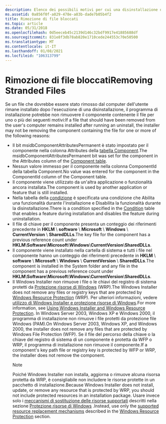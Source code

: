 ```yaml
---
description: Elenco dei possibili motivi per cui una disinstallazione di Windows Installer non è stata in grado di rimuovere tutti i file di un'applicazione.
ms.assetid: 0a856f0f-a829-478e-a83b-dade7b05b4f2
title: Rimozione di file bloccati
ms.topic: article
ms.date: 05/31/2018
ms.openlocfilehash: 0d5eeceb45c2139d146c32bdf9917e41885688df
ms.sourcegitcommit: 831e8f3db78ab820e1710cede244553c70e50500
ms.translationtype: MT
ms.contentlocale: it-IT
ms.lasthandoff: 01/08/2021
ms.locfileid: "106313799"
---
```

# <a name="removing-stranded-files"></a><span data-ttu-id="fbc48-103">Rimozione di file bloccati</span><span class="sxs-lookup"><span data-stu-id="fbc48-103">Removing Stranded Files</span></span>

<span data-ttu-id="fbc48-104">Se un file che dovrebbe essere stato rimosso dal computer dell'utente rimane installato dopo l'esecuzione di una disinstallazione, il programma di installazione potrebbe non rimuovere il componente contenente il file per uno o più dei seguenti motivi:</span><span class="sxs-lookup"><span data-stu-id="fbc48-104">If a file that should have been removed from the user's computer remains installed after running an uninstall, the installer may not be removing the component containing the file for one or more of the following reasons:</span></span>

-   <span data-ttu-id="fbc48-105">Il bit msidbComponentAttributesPermanent è stato impostato per il componente nella colonna Attributes della [tabella Component](component-table.md).</span><span class="sxs-lookup"><span data-stu-id="fbc48-105">The msidbComponentAttributesPermanent bit was set for the component in the Attributes column of the [Component table](component-table.md).</span></span>
-   <span data-ttu-id="fbc48-106">Nessun valore immesso per il componente nella colonna ComponentId della tabella Component.</span><span class="sxs-lookup"><span data-stu-id="fbc48-106">No value was entered for the component in the ComponentId column of the Component table.</span></span>
-   <span data-ttu-id="fbc48-107">Il componente viene utilizzato da un'altra applicazione o funzionalità ancora installata.</span><span class="sxs-lookup"><span data-stu-id="fbc48-107">The component is used by another application or feature that is still installed.</span></span>
-   <span data-ttu-id="fbc48-108">Nella tabella della [condizione](condition-table.md) è specificata una condizione che Abilita una funzionalità durante l'installazione e Disabilita la funzionalità durante la disinstallazione.</span><span class="sxs-lookup"><span data-stu-id="fbc48-108">There is a condition specified in the [Condition](condition-table.md) table that enables a feature during installation and disables the feature during uninstallation.</span></span>
-   <span data-ttu-id="fbc48-109">Il file di chiave per il componente presenta un conteggio dei riferimenti precedente in **HKLM** \\ **software** \\ **Microsoft** \\ **Windows** \\ **CurrentVersion** \\ **SharedDLLs**.</span><span class="sxs-lookup"><span data-stu-id="fbc48-109">The key file for the component has a previous reference count under **HKLM**\\**Software**\\**Microsoft**\\**Windows**\\**CurrentVersion**\\**SharedDLLs**.</span></span>
-   <span data-ttu-id="fbc48-110">Il componente viene installato nella cartella di sistema e tutti i file nel componente hanno un conteggio dei riferimenti precedente in **HKLM** \\ **software** \\ **Microsoft** \\ **Windows** \\ **CurrentVersion** \\ **SharedDLLs**.</span><span class="sxs-lookup"><span data-stu-id="fbc48-110">The component is installed in the System folder and any file in the component has a previous reference count under **HKLM**\\**Software**\\**Microsoft**\\**Windows**\\**CurrentVersion**\\**SharedDLLs**.</span></span>
-   <span data-ttu-id="fbc48-111">Il Windows Installer non rimuove i file o le chiavi del registro di sistema protetti da [Protezione risorse di Windows](../wfp/windows-resource-protection-portal.md) (WRP).</span><span class="sxs-lookup"><span data-stu-id="fbc48-111">The Windows Installer does not remove any files or registry keys that are protected by [Windows Resource Protection](../wfp/windows-resource-protection-portal.md) (WRP).</span></span> <span data-ttu-id="fbc48-112">Per ulteriori informazioni, vedere [utilizzo di Windows Installer e protezione risorse di Windows](windows-resource-protection-on-windows-vista.md).</span><span class="sxs-lookup"><span data-stu-id="fbc48-112">For more information, see [Using Windows Installer and Windows Resource Protection](windows-resource-protection-on-windows-vista.md).</span></span> <span data-ttu-id="fbc48-113">In Windows Server 2003, Windows XP e Windows 2000, il programma di installazione non rimuove i file protetti da protezione file Windows (PAM).</span><span class="sxs-lookup"><span data-stu-id="fbc48-113">On Windows Server 2003, Windows XP, and Windows 2000, the installer does not remove any files that are protected by Windows File Protection (WFP).</span></span> <span data-ttu-id="fbc48-114">Se il file del percorso della chiave o la chiave del registro di sistema di un componente è protetta da WFP o WRP, il programma di installazione non rimuove il componente.</span><span class="sxs-lookup"><span data-stu-id="fbc48-114">If a component's key path file or registry key is protected by WFP or WRP, the installer does not remove the component.</span></span>
    > [!Note]  
    > <span data-ttu-id="fbc48-115">Poiché Windows Installer non installa, aggiorna o rimuove alcuna risorsa protetta da WRP, è consigliabile non includere le risorse protette in un pacchetto di installazione.</span><span class="sxs-lookup"><span data-stu-id="fbc48-115">Because Windows Installer does not install, update, or remove any resource that is protected by WRP, you should not include protected resources in an installation package.</span></span> <span data-ttu-id="fbc48-116">Usare invece solo i [meccanismi di sostituzione delle risorse supportati](../wfp/supported-file-replacement-mechanisms.md) descritti nella sezione [Protezione risorse di Windows](../wfp/windows-resource-protection-portal.md) .</span><span class="sxs-lookup"><span data-stu-id="fbc48-116">Instead, use only the [supported resource replacement mechanisms](../wfp/supported-file-replacement-mechanisms.md) described in the [Windows Resource Protection](../wfp/windows-resource-protection-portal.md) section.</span></span>

     

 

 
